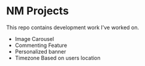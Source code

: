 # NM Projects
This repo contains development work I've worked on.

- Image Carousel
- Commenting Feature
- Personalized banner
- Timezone Based on users location
